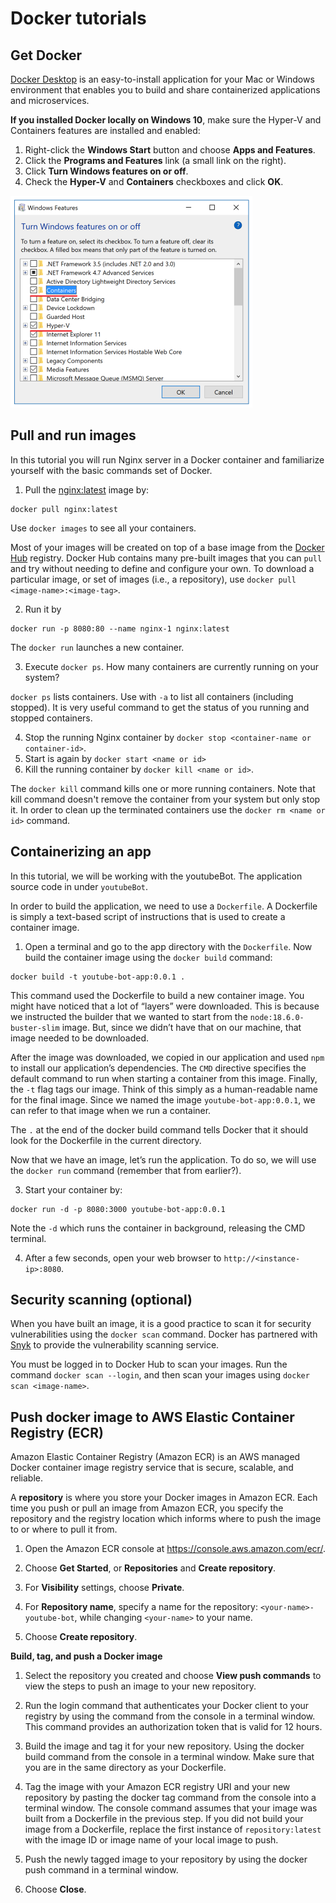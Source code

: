 # Docker tutorials

## Get Docker

[Docker Desktop](https://docs.docker.com/desktop/install/windows-install/) is an easy-to-install application for your Mac or Windows environment that enables you to build and share containerized applications and microservices.

**If you installed Docker locally on Windows 10**, make sure the Hyper-V and Containers features are installed and enabled:
1. Right-click the **Windows Start** button and choose **Apps and Features**.
2. Click the **Programs and Features** link (a small link on the right).
3. Click **Turn Windows features on or off**.
4. Check the **Hyper-V** and **Containers** checkboxes and click **OK**.

![](../.img/dockerwin10.png)


## Pull and run images

In this tutorial you will run Nginx server in a Docker container and familiarize yourself with the basic commands set of Docker.

1. Pull the [nginx:latest](https://hub.docker.com/_/nginx/) image by:
```shell
docker pull nginx:latest
```

Use `docker images` to see all your containers.

Most of your images will be created on top of a base image from the [Docker Hub](https://hub.docker.com/) registry.
Docker Hub contains many pre-built images that you can `pull` and try without needing to define and configure your own.
To download a particular image, or set of images (i.e., a repository), use `docker pull <image-name>:<image-tag>`.

2. Run it by
```shell
docker run -p 8080:80 --name nginx-1 nginx:latest
```

The `docker run` launches a new container.

3. Execute `docker ps`. How many containers are currently running on your system?

`docker ps` lists containers. Use with `-a` to list all containers (including stopped). It is very useful command to get the status of you running and stopped containers.

4. Stop the running Nginx container by `docker stop <container-name or container-id>`.
5. Start is again by `docker start <name or id>`
6. Kill the running container by `docker kill <name or id>`.

The `docker kill` command kills one or more running containers. Note that kill command doesn't remove the container from your system but only stop it.
In order to clean up the terminated containers use the `docker rm <name or id>` command.


## Containerizing an app

In this tutorial, we will be working with the youtubeBot.
The application source code in under `youtubeBot`.

In order to build the application, we need to use a `Dockerfile`. A Dockerfile is simply a text-based script of instructions that is used to create a container image.

1. Open a terminal and go to the app directory with the `Dockerfile`. Now build the container image using the `docker build` command:
```shell
docker build -t youtube-bot-app:0.0.1 .
```

This command used the Dockerfile to build a new container image.
You might have noticed that a lot of “layers” were downloaded.
This is because we instructed the builder that we wanted to start from the `node:18.6.0-buster-slim` image.
But, since we didn’t have that on our machine, that image needed to be downloaded.

After the image was downloaded, we copied in our application and used `npm` to install our application’s dependencies. The `CMD` directive specifies the default command to run when starting a container from this image.
Finally, the `-t` flag tags our image. Think of this simply as a human-readable name for the final image. Since we named the image `youtube-bot-app:0.0.1`, we can refer to that image when we run a container.

The `.` at the end of the docker build command tells Docker that it should look for the Dockerfile in the current directory.

Now that we have an image, let’s run the application. To do so, we will use the `docker run` command (remember that from earlier?).

3. Start your container by:
```shell
docker run -d -p 8080:3000 youtube-bot-app:0.0.1
```
Note the `-d` which runs the container in background, releasing the CMD terminal.

4. After a few seconds, open your web browser to `http://<instance-ip>:8080`.

## Security scanning (optional)

When you have built an image, it is a good practice to scan it for security vulnerabilities using the `docker scan` command. Docker has partnered with [Snyk](https://snyk.io/) to provide the vulnerability scanning service.

You must be logged in to Docker Hub to scan your images.
Run the command `docker scan --login`, and then scan your images using `docker scan <image-name>`.


## Push docker image to AWS Elastic Container Registry (ECR)

Amazon Elastic Container Registry (Amazon ECR) is an AWS managed Docker container image registry service that is secure, scalable, and reliable.

A **repository** is where you store your Docker images in Amazon ECR\. Each time you push or pull an image from Amazon ECR, you specify the repository and the registry location which informs where to push the image to or where to pull it from\.

1. Open the Amazon ECR console at [https://console\.aws\.amazon\.com/ecr/](https://console.aws.amazon.com/ecr/).

2. Choose **Get Started**\, or **Repositories** and **Create repository**.

3. For **Visibility** settings, choose **Private**.

4. For **Repository name**, specify a name for the repository: `<your-name>-youtube-bot`, while changing `<your-name>` to your name.

6. Choose **Create repository**\.

**Build, tag, and push a Docker image**

1. Select the repository you created and choose **View push commands** to view the steps to push an image to your new repository\.

1. Run the login command that authenticates your Docker client to your registry by using the command from the console in a terminal window\. This command provides an authorization token that is valid for 12 hours\.

1. Build the image and tag it for your new repository\. Using the docker build command from the console in a terminal window\. Make sure that you are in the same directory as your Dockerfile\.

1. Tag the image with your Amazon ECR registry URI and your new repository by pasting the docker tag command from the console into a terminal window\. The console command assumes that your image was built from a Dockerfile in the previous step\. If you did not build your image from a Dockerfile, replace the first instance of `repository:latest` with the image ID or image name of your local image to push\.

1. Push the newly tagged image to your repository by using the docker push command in a terminal window\.

1. Choose **Close**\.
